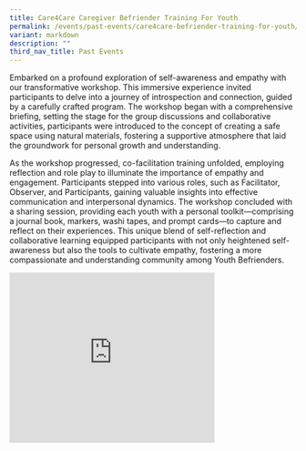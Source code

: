 ```yaml
---
title: Care4Care Caregiver Befriender Training For Youth
permalink: /events/past-events/care4care-befriender-training-for-youth/
variant: markdown
description: ""
third_nav_title: Past Events
---
```

Embarked on a profound exploration of self-awareness and empathy with our transformative workshop. This immersive experience invited participants to delve into a journey of introspection and connection, guided by a carefully crafted program. The workshop began with a comprehensive briefing, setting the stage for the group discussions and collaborative activities, participants were introduced to the concept of creating a safe space using natural materials, fostering a supportive atmosphere that laid the groundwork for personal growth and understanding.

As the workshop progressed, co-facilitation training unfolded, employing reflection and role play to illuminate the importance of empathy and engagement. Participants stepped into various roles, such as Facilitator, Observer, and Participants, gaining valuable insights into effective communication and interpersonal dynamics. The workshop concluded with a sharing session, providing each youth with a personal toolkit—comprising a journal book, markers, washi tapes, and prompt cards—to capture and reflect on their experiences. This unique blend of self-reflection and collaborative learning equipped participants with not only heightened self-awareness but also the tools to cultivate empathy, fostering a more compassionate and understanding community among Youth Befrienders.

<iframe allowfullscreen="true" height="299" width="360" frameborder="0" src="https://docs.google.com/presentation/d/e/2PACX-1vRWbD7AB0u0_1jTHb5y3kFPk2K5iW_WYLqe4OgOZ8jLbnYQAtjVF4yEPi2_lQoZesJzh4BU3ORRFByr/embed?start=true&amp;loop=true&amp;delayms=5000"></iframe>